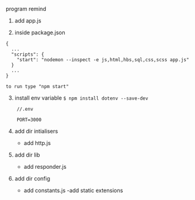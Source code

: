 program remind

1. add app.js

2. inside package.json
```    
{
  ...
  "scripts": {
    "start": "nodemon --inspect -e js,html,hbs,sql,css,scss app.js"
  }
  ...
}

to run type "npm start"
```

3. install env variable
```$ npm install dotenv --save-dev```
```
    //.env

    PORT=3000
```
4. add dir intialisers
    - add http.js 

5. add dir lib
    - add responder.js

6. add dir config
    - add constants.js
      -add static extensions